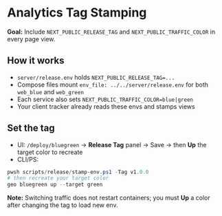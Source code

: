 # Analytics Tag Stamping

**Goal:** Include `NEXT_PUBLIC_RELEASE_TAG` and `NEXT_PUBLIC_TRAFFIC_COLOR` in every page view.

## How it works
- `server/release.env` holds `NEXT_PUBLIC_RELEASE_TAG=...`
- Compose files mount `env_file: ../../server/release.env` for both `web_blue` and `web_green`
- Each service also sets `NEXT_PUBLIC_TRAFFIC_COLOR=blue|green`
- Your client tracker already reads these envs and stamps views

## Set the tag
- UI: `/deploy/bluegreen` → **Release Tag** panel → Save → then **Up** the target color to recreate
- CLI/PS:
```powershell
pwsh scripts/release/stamp-env.ps1 -Tag v1.0.0
# then recreate your target color
geo bluegreen up --target green
```

**Note:** Switching traffic does not restart containers; you must **Up** a color after changing the tag to load new env.
